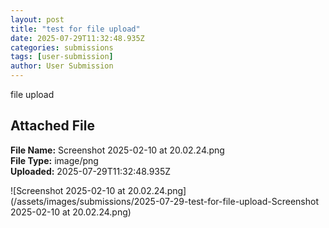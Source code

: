 ```yaml
---
layout: post
title: "test for file upload"
date: 2025-07-29T11:32:48.935Z
categories: submissions
tags: [user-submission]
author: User Submission
---
```


file upload


## Attached File

**File Name:** Screenshot 2025-02-10 at 20.02.24.png  
**File Type:** image/png  
**Uploaded:** 2025-07-29T11:32:48.935Z


![Screenshot 2025-02-10 at 20.02.24.png](/assets/images/submissions/2025-07-29-test-for-file-upload-Screenshot 2025-02-10 at 20.02.24.png)

